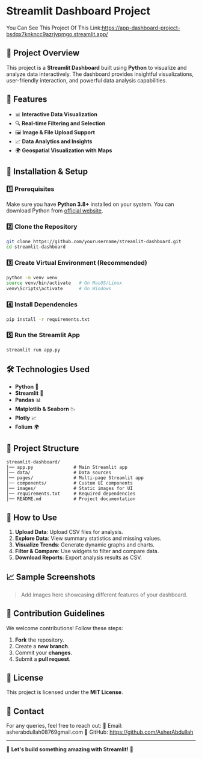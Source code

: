 # Streamlit Dashboard Project
You Can See This Project Of This Link:https://app-dashboard-project-bsdqx7knkncc9azrjypmgo.streamlit.app/

## 📌 Project Overview
This project is a **Streamlit Dashboard** built using **Python** to visualize and analyze data interactively. The dashboard provides insightful visualizations, user-friendly interaction, and powerful data analysis capabilities.

## 📂 Features
- 📊 **Interactive Data Visualization**
- 🔍 **Real-time Filtering and Selection**
- 🖼️ **Image & File Upload Support**
- 📈 **Data Analytics and Insights**
- 🌍 **Geospatial Visualization with Maps**

## 🚀 Installation & Setup
### 1️⃣ Prerequisites
Make sure you have **Python 3.8+** installed on your system. You can download Python from [official website](https://www.python.org/).

### 2️⃣ Clone the Repository
```bash
git clone https://github.com/yourusername/streamlit-dashboard.git
cd streamlit-dashboard
```

### 3️⃣ Create Virtual Environment (Recommended)
```bash
python -m venv venv
source venv/bin/activate   # On MacOS/Linux
venv\Scripts\activate      # On Windows
```

### 4️⃣ Install Dependencies
```bash
pip install -r requirements.txt
```

### 5️⃣ Run the Streamlit App
```bash
streamlit run app.py
```

## 🛠️ Technologies Used
- **Python** 🐍
- **Streamlit** 🎈
- **Pandas** 📊
- **Matplotlib & Seaborn** 📉
- **Plotly** 📈
- **Folium** 🌍

## 📌 Project Structure
```
streamlit-dashboard/
│── app.py               # Main Streamlit app
│── data/                # Data sources
│── pages/               # Multi-page Streamlit app
│── components/          # Custom UI components
│── images/              # Static images for UI
│── requirements.txt     # Required dependencies
│── README.md            # Project documentation
```

## 📝 How to Use
1. **Upload Data**: Upload CSV files for analysis.
2. **Explore Data**: View summary statistics and missing values.
3. **Visualize Trends**: Generate dynamic graphs and charts.
4. **Filter & Compare**: Use widgets to filter and compare data.
5. **Download Reports**: Export analysis results as CSV.

## 📈 Sample Screenshots
> Add images here showcasing different features of your dashboard.

## 🤝 Contribution Guidelines
We welcome contributions! Follow these steps:
1. **Fork** the repository.
2. Create a **new branch**.
3. Commit your **changes**.
4. Submit a **pull request**.

## 📜 License
This project is licensed under the **MIT License**.

## 💬 Contact
For any queries, feel free to reach out:
📧 Email: asherabdullah08769gmail.com
🔗 GitHub: https://github.com/AsherAbdullah

---
🚀 **Let's build something amazing with Streamlit!** 🎈

